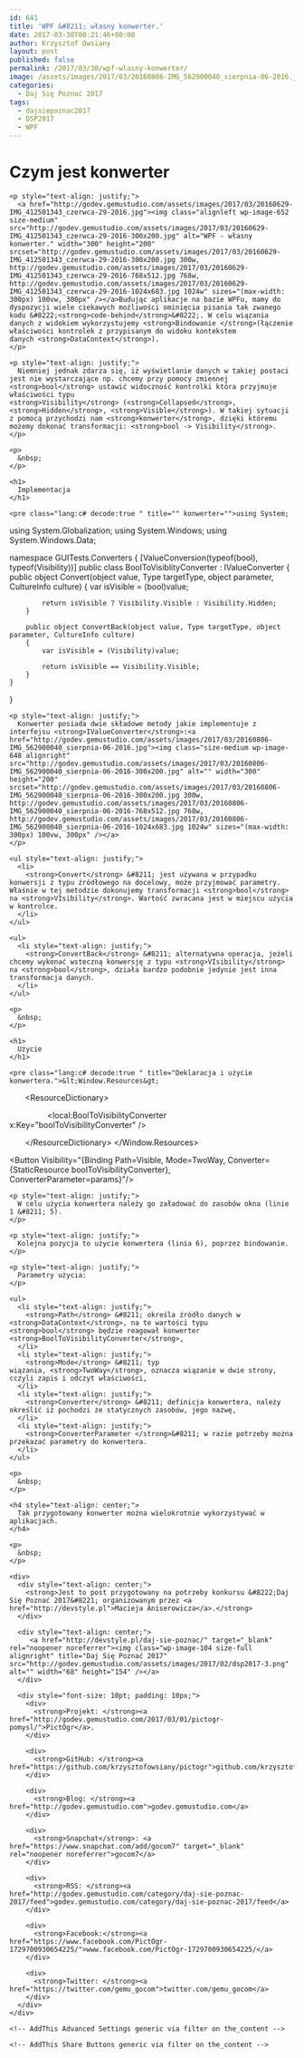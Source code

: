 ```yaml
---
id: 641
title: 'WPF &#8211; własny konwerter.'
date: 2017-03-30T00:21:46+00:00
author: Krzysztof Owsiany
layout: post
published: false
permalink: /2017/03/30/wpf-wlasny-konwerter/
image: /assets/images/2017/03/20160806-IMG_562900040_sierpnia-06-2016.jpg
categories:
  - Daj Się Poznać 2017
tags:
  - dajsiepoznac2017
  - DSP2017
  - WPF
---
```

<div id="dslc-theme-content">
  <div id="dslc-theme-content-inner">
    <h1>
      Czym jest konwerter
    </h1>
    
    <p style="text-align: justify;">
      <a href="http://godev.gemustudio.com/assets/images/2017/03/20160629-IMG_412501343_czerwca-29-2016.jpg"><img class="alignleft wp-image-652 size-medium" src="http://godev.gemustudio.com/assets/images/2017/03/20160629-IMG_412501343_czerwca-29-2016-300x200.jpg" alt="WPF - własny konwerter." width="300" height="200" srcset="http://godev.gemustudio.com/assets/images/2017/03/20160629-IMG_412501343_czerwca-29-2016-300x200.jpg 300w, http://godev.gemustudio.com/assets/images/2017/03/20160629-IMG_412501343_czerwca-29-2016-768x512.jpg 768w, http://godev.gemustudio.com/assets/images/2017/03/20160629-IMG_412501343_czerwca-29-2016-1024x683.jpg 1024w" sizes="(max-width: 300px) 100vw, 300px" /></a>Budując aplikacje na bazie WPFu, mamy do dyspozycji wiele ciekawych możliwości ominięcia pisania tak zwanego kodu &#8222;<strong>code-behind</strong>&#8222;. W celu wiązania danych z widokiem wykorzystujemy <strong>Bindowanie </strong>(łączenie właściwości kontrolek z przypisanym do widoku kontekstem danych <strong>DataContext</strong>).
    </p>
    
    <p style="text-align: justify;">
      Niemniej jednak zdarza się, iż wyświetlanie danych w takiej postaci jest nie wystarczające np. chcemy przy pomocy zmiennej <strong>bool</strong> ustawić widoczność kontrolki która przyjmuje właściwości typu <strong>Visibility</strong> (<strong>Collapsed</strong>, <strong>Hidden</strong>, <strong>Visible</strong>). W takiej sytuacji z pomocą przychodzi nam <strong>konwerter</strong>, dzięki któremu możemy dokonać transformacji: <strong>bool -> Visibility</strong>.
    </p>
    
    <p>
      &nbsp;
    </p>
    
    <h1>
      Implementacja
    </h1>
    
    <pre class="lang:c# decode:true " title="" konwerter="">using System;
using System.Globalization;
using System.Windows;
using System.Windows.Data;

namespace GUITests.Converters
{
	[ValueConversion(typeof(bool), typeof(Visibility))]
	public class BoolToVisiblityConverter : IValueConverter
	{
		public object Convert(object value, Type targetType, object parameter, CultureInfo culture)
		{
			var isVisible = (bool)value;

			return isVisible ? Visibility.Visible : Visibility.Hidden;
		}

		public object ConvertBack(object value, Type targetType, object parameter, CultureInfo culture)
		{
			var isVisible = (Visibility)value;

			return isVisible == Visibility.Visible;
		}
	}
}</pre>
    
    <p style="text-align: justify;">
      Konwerter posiada dwie składowe metody jakie implementuje z interfejsu <strong>IValueConverter</strong>:<a href="http://godev.gemustudio.com/assets/images/2017/03/20160806-IMG_562900040_sierpnia-06-2016.jpg"><img class="size-medium wp-image-648 alignright" src="http://godev.gemustudio.com/assets/images/2017/03/20160806-IMG_562900040_sierpnia-06-2016-300x200.jpg" alt="" width="300" height="200" srcset="http://godev.gemustudio.com/assets/images/2017/03/20160806-IMG_562900040_sierpnia-06-2016-300x200.jpg 300w, http://godev.gemustudio.com/assets/images/2017/03/20160806-IMG_562900040_sierpnia-06-2016-768x512.jpg 768w, http://godev.gemustudio.com/assets/images/2017/03/20160806-IMG_562900040_sierpnia-06-2016-1024x683.jpg 1024w" sizes="(max-width: 300px) 100vw, 300px" /></a>
    </p>
    
    <ul style="text-align: justify;">
      <li>
        <strong>Convert</strong> &#8211; jest używana w przypadku konwersji z typu źródłowego na docelowy, może przyjmować parametry. Właśnie w tej metodzie dokonujemy transformacji <strong>bool</strong> na <strong>VIsibility</strong>. Wartość zwracana jest w miejscu użycia w kontrolce.
      </li>
    </ul>
    
    <ul>
      <li style="text-align: justify;">
        <strong>ConvertBack</strong> &#8211; alternatywna operacja, jeżeli chcemy wykonać wsteczną konwersję z typu <strong>VIsibility</strong> na <strong>bool</strong>, działa bardzo podobnie jedynie jest inna transformacja danych.
      </li>
    </ul>
    
    <p>
      &nbsp;
    </p>
    
    <h1>
      Użycie
    </h1>
    
    <pre class="lang:c# decode:true " title="Deklaracja i użycie konwertera.">&lt;Window.Resources&gt;

       &lt;ResourceDictionary&gt;

                 &lt;local:BoolToVisibilityConverter x:Key="boolToVisibilityConverter" /&gt;

       &lt;/ResourceDictionary&gt;
&lt;/Window.Resources&gt;

&lt;Button Visibility="{Binding Path=Visible, Mode=TwoWay, Converter={StaticResource boolToVisibilityConverter}, ConverterParameter=params}"/&gt;</pre>
    
    <p style="text-align: justify;">
      W celu użycia konwertera należy go załadować do zasobów okna (linie 1 &#8211; 5).
    </p>
    
    <p style="text-align: justify;">
      Kolejna pozycja to użycie konwertera (linia 6), poprzez bindowanie.
    </p>
    
    <p style="text-align: justify;">
      Parametry użycia:
    </p>
    
    <ul>
      <li style="text-align: justify;">
        <strong>Path</strong> &#8211; określa źródło danych w <strong>DataContext</strong>, na te wartości typu <strong>bool</strong> będzie reagował konwerter <strong>BoolToVisibilityConverter</strong>,
      </li>
      <li style="text-align: justify;">
        <strong>Mode</strong> &#8211; typ wiązania, <strong>TwoWay</strong>, oznacza wiązanie w dwie strony, cczyli zapis i odczyt właściwości,
      </li>
      <li style="text-align: justify;">
        <strong>Converter</strong> &#8211; definicja konwertera, należy określić iż pochodzi ze statycznych zasobów, jego nazwę,
      </li>
      <li style="text-align: justify;">
        <strong>ConverterParameter </strong>&#8211; w razie potrzeby można przekazać parametry do konwertera.
      </li>
    </ul>
    
    <p>
      &nbsp;
    </p>
    
    <h4 style="text-align: center;">
      Tak przygotowany konwerter można wielokrotnie wykorzystywać w aplikacjach.
    </h4>
    
    <p>
      &nbsp;
    </p>
    
    <div>
      <div style="text-align: center;">
        <strong>Jest to post przygotowany na potrzeby konkursu &#8222;Daj Się Poznać 2017&#8221; organizowanym przez <a href="http://devstyle.pl">Macieja Aniserowicza</a>.</strong>
      </div>
      
      <div style="text-align: center;">
         <a href="http://devstyle.pl/daj-sie-poznac/" target="_blank" rel="noopener noreferrer"><img class="wp-image-104 size-full alignright" title="Daj Się Poznać 2017" src="http://godev.gemustudio.com/assets/images/2017/02/dsp2017-3.png" alt="" width="68" height="154" /></a>
      </div>
      
      <div style="font-size: 10pt; padding: 10px;">
        <div>
          <strong>Projekt: </strong><a href="http://godev.gemustudio.com/2017/03/01/pictogr-pomysl/">PictOgr</a>.
        </div>
        
        <div>
          <strong>GitHub: </strong><a href="https://github.com/krzysztofowsiany/pictogr">github.com/krzysztofowsiany/pictogr</a>
        </div>
        
        <div>
          <strong>Blog: </strong><a href="http://godev.gemustudio.com">godev.gemustudio.com</a>
        </div>
        
        <div>
          <strong>Snapchat</strong>: <a href="https://www.snapchat.com/add/gocom7" target="_blank" rel="noopener noreferrer">gocom7</a>
        </div>
        
        <div>
          <strong>RSS: </strong><a href="http://godev.gemustudio.com/category/daj-sie-poznac-2017/feed">godev.gemustudio.com/category/daj-sie-poznac-2017/feed</a>
        </div>
        
        <div>
          <strong>Facebook:</strong><a href="https://www.facebook.com/PictOgr-1729700930654225/">www.facebook.com/PictOgr-1729700930654225/</a>
        </div>
        
        <div>
          <strong>Twitter: </strong><a href="https://twitter.com/gemu_gocom">twitter.com/gemu_gocom</a>
        </div>
      </div>
    </div>
    
    <!-- AddThis Advanced Settings generic via filter on the_content -->
    
    <!-- AddThis Share Buttons generic via filter on the_content -->
  </div>
</div>